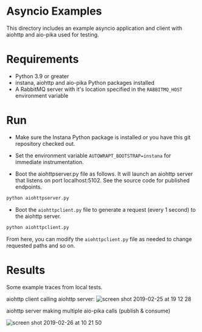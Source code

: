 # Asyncio Examples

This directory includes an example asyncio application and client with aiohttp and aio-pika used for testing.

# Requirements

* Python 3.9 or greater
* instana, aiohttp and aio-pika Python packages installed
* A RabbitMQ server with it's location specified in the `RABBITMQ_HOST` environment variable


# Run

* Make sure the Instana Python package is installed or you have this git repository checked out.

* Set the environment variable `AUTOWRAPT_BOOTSTRAP=instana` for immediate instrumentation.

* Boot the aiohttpserver.py file as follows.  It will launch an aiohttp server that listens on port localhost:5102.  See the source code for published endpoints.

```bash
python aiohttpserver.py
```

* Boot the `aiohttpclient.py` file to generate a request (every 1 second) to the aiohttp server.

```bash
python aiohttpclient.py
```

From here, you can modify the `aiohttpclient.py` file as needed to change requested paths and so on.

# Results

Some example traces from local tests.

aiohttp client calling aiohttp server:
![screen shot 2019-02-25 at 19 12 28](https://user-images.githubusercontent.com/395132/53401921-0f49cc00-39b1-11e9-8606-24844925a478.png)

aiohttp server making multiple aio-pika calls (publish & consume)
<!--
#TODO: Add new screenshot once we actually have the aio-pika support
-->
![screen shot 2019-02-26 at 10 21 50](https://user-images.githubusercontent.com/395132/53401997-2e485e00-39b1-11e9-97fd-460b136cf92a.png)
